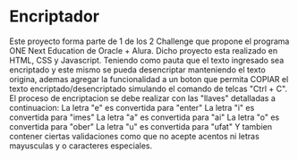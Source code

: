 # Encriptador
Este proyecto forma parte de 1 de los 2 Challenge que propone el programa ONE Next Education de Oracle + Alura. Dicho proyecto esta realizado en HTML, CSS y Javascript.  Teniendo como pauta que el texto ingresado sea encriptado y este mismo se pueda desencriptar manteniendo el texto origina, ademas agregar la funcionalidad a un boton que permita COPIAR el texto encriptado/desencriptado simulando el comando de telcas "Ctrl + C".  El proceso de encriptacion se debe realizar con las "llaves" detalladas a continuacion:  La letra "e" es convertida para "enter" La letra "i" es convertida para "imes" La letra "a" es convertida para "ai" La letra "o" es convertida para "ober" La letra "u" es convertida para "ufat" Y tambien contener ciertas validaciones como que no acepte acentos ni letras mayusculas y o caracteres especiales.
